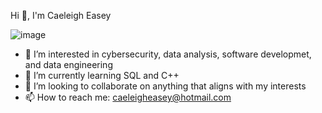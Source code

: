Hi 👋, I'm Caeleigh Easey 

![image](https://github.com/cjeasey/cjeasey/assets/142777319/6efc5bad-57eb-4a34-90b1-2c4e3e0c6ba4)

- 👀 I’m interested in cybersecurity, data analysis, software developmet, and data engineering 
- 🌱 I’m currently learning SQL and C++ 
- 💞️ I’m looking to collaborate on anything that aligns with my interests
- 📫 How to reach me: caeleigheasey@hotmail.com

<!---
cjeasey/cjeasey is a ✨ special ✨ repository because its `README.md` (this file) appears on your GitHub profile.
You can click the Preview link to take a look at your changes.
--->
